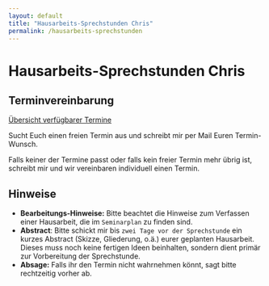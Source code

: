 ```yaml
---
layout: default
title: "Hausarbeits-Sprechstunden Chris"
permalink: /hausarbeits-sprechstunden
---
```


# Hausarbeits-Sprechstunden Chris

## Terminvereinbarung
[Übersicht verfügbarer Termine](https://calendar.google.com/calendar/embed?src=4khklkfritt0g1inbnfp4hd67s%40group.calendar.google.com&ctz=Europe%2FBerlin&mode=agenda&showTabs=0&showCalendars=0&showPrint=0&showTitle=0&showDate=0&showNav=0)

Sucht Euch einen freien Termin aus und schreibt mir per Mail Euren
Termin-Wunsch.

Falls keiner der Termine passt oder falls kein freier Termin mehr übrig ist,
schreibt mir und wir vereinbaren individuell einen Termin.

## Hinweise
- **Bearbeitungs-Hinweise:** Bitte beachtet die Hinweise zum Verfassen einer
  Hausarbeit, die im `Seminarplan` zu finden sind.
- **Abstract**: Bitte schickt mir bis `zwei Tage vor der Sprechstunde` ein
  kurzes Abstract (Skizze, Gliederung, o.ä.) eurer geplanten Hausarbeit. Dieses
  muss noch keine fertigen Ideen beinhalten, sondern dient primär zur
  Vorbereitung der Sprechstunde.
- **Absage:** Falls ihr den Termin nicht wahrnehmen könnt, sagt bitte
  rechtzeitig vorher ab.
